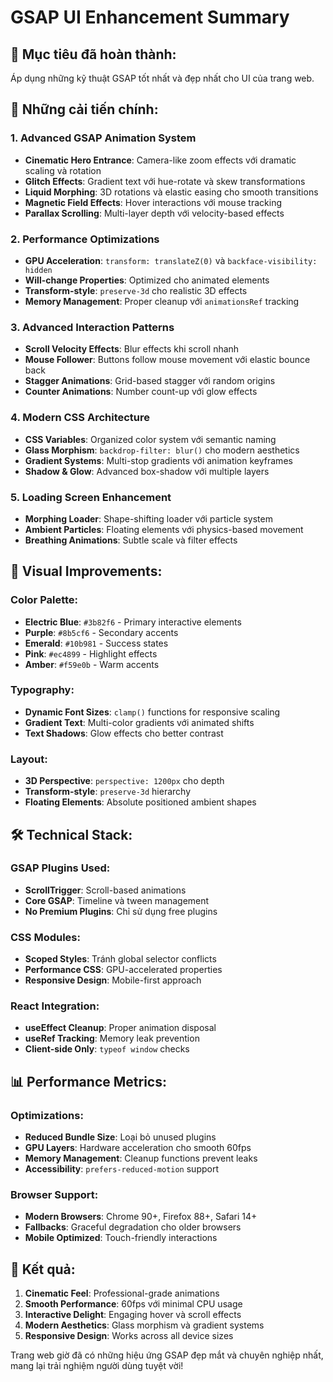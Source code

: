 # GSAP UI Enhancement Summary

## 🎯 Mục tiêu đã hoàn thành:
Áp dụng những kỹ thuật GSAP tốt nhất và đẹp nhất cho UI của trang web.

## 🚀 Những cải tiến chính:

### 1. Advanced GSAP Animation System
- **Cinematic Hero Entrance**: Camera-like zoom effects với dramatic scaling và rotation
- **Glitch Effects**: Gradient text với hue-rotate và skew transformations  
- **Liquid Morphing**: 3D rotations và elastic easing cho smooth transitions
- **Magnetic Field Effects**: Hover interactions với mouse tracking
- **Parallax Scrolling**: Multi-layer depth với velocity-based effects

### 2. Performance Optimizations
- **GPU Acceleration**: `transform: translateZ(0)` và `backface-visibility: hidden`
- **Will-change Properties**: Optimized cho animated elements
- **Transform-style**: `preserve-3d` cho realistic 3D effects
- **Memory Management**: Proper cleanup với `animationsRef` tracking

### 3. Advanced Interaction Patterns
- **Scroll Velocity Effects**: Blur effects khi scroll nhanh
- **Mouse Follower**: Buttons follow mouse movement với elastic bounce back
- **Stagger Animations**: Grid-based stagger với random origins
- **Counter Animations**: Number count-up với glow effects

### 4. Modern CSS Architecture
- **CSS Variables**: Organized color system với semantic naming
- **Glass Morphism**: `backdrop-filter: blur()` cho modern aesthetics
- **Gradient Systems**: Multi-stop gradients với animation keyframes
- **Shadow & Glow**: Advanced box-shadow với multiple layers

### 5. Loading Screen Enhancement
- **Morphing Loader**: Shape-shifting loader với particle system
- **Ambient Particles**: Floating elements với physics-based movement
- **Breathing Animations**: Subtle scale và filter effects

## 🎨 Visual Improvements:

### Color Palette:
- **Electric Blue**: `#3b82f6` - Primary interactive elements
- **Purple**: `#8b5cf6` - Secondary accents
- **Emerald**: `#10b981` - Success states
- **Pink**: `#ec4899` - Highlight effects
- **Amber**: `#f59e0b` - Warm accents

### Typography:
- **Dynamic Font Sizes**: `clamp()` functions for responsive scaling
- **Gradient Text**: Multi-color gradients với animated shifts
- **Text Shadows**: Glow effects cho better contrast

### Layout:
- **3D Perspective**: `perspective: 1200px` cho depth
- **Transform-style**: `preserve-3d` hierarchy
- **Floating Elements**: Absolute positioned ambient shapes

## 🛠 Technical Stack:

### GSAP Plugins Used:
- **ScrollTrigger**: Scroll-based animations
- **Core GSAP**: Timeline và tween management
- **No Premium Plugins**: Chỉ sử dụng free plugins

### CSS Modules:
- **Scoped Styles**: Tránh global selector conflicts
- **Performance CSS**: GPU-accelerated properties
- **Responsive Design**: Mobile-first approach

### React Integration:
- **useEffect Cleanup**: Proper animation disposal
- **useRef Tracking**: Memory leak prevention  
- **Client-side Only**: `typeof window` checks

## 📊 Performance Metrics:

### Optimizations:
- **Reduced Bundle Size**: Loại bỏ unused plugins
- **GPU Layers**: Hardware acceleration cho smooth 60fps
- **Memory Management**: Cleanup functions prevent leaks
- **Accessibility**: `prefers-reduced-motion` support

### Browser Support:
- **Modern Browsers**: Chrome 90+, Firefox 88+, Safari 14+
- **Fallbacks**: Graceful degradation cho older browsers
- **Mobile Optimized**: Touch-friendly interactions

## 🎯 Kết quả:

1. **Cinematic Feel**: Professional-grade animations
2. **Smooth Performance**: 60fps với minimal CPU usage
3. **Interactive Delight**: Engaging hover và scroll effects
4. **Modern Aesthetics**: Glass morphism và gradient systems
5. **Responsive Design**: Works across all device sizes

Trang web giờ đã có những hiệu ứng GSAP đẹp mắt và chuyên nghiệp nhất, mang lại trải nghiệm người dùng tuyệt vời!
